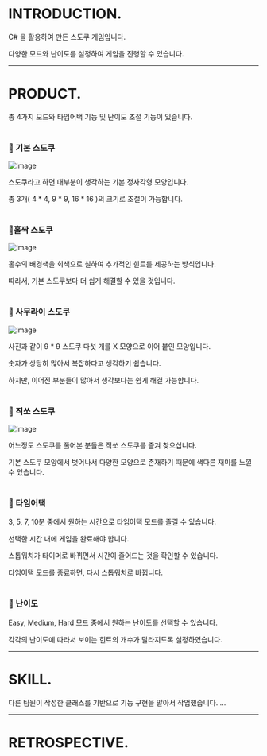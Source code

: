 # INTRODUCTION.

C# 을 활용하여 만든 스도쿠 게임입니다. 

다양한 모드와 난이도를 설정하여 게임을 진행할 수 있습니다.

---

# PRODUCT.

총 4가지 모드와 타임어택 기능 및 난이도 조절 기능이 있습니다.<br/><br/>

### 🐽 기본 스도쿠 
![image](https://github.com/KimDongGyun23/C-Programing/assets/104538667/f990cb78-2084-436e-ad03-d20eb431cefa)

스도쿠라고 하면 대부분이 생각하는 기본 정사각형 모양입니다.
 
총 3개( 4 * 4, 9 * 9, 16 * 16 )의 크기로 조절이 가능합니다.<br/><br/>

### 🐽홀짝 스도쿠
![image](https://github.com/KimDongGyun23/C-Programing/assets/104538667/2d4e6780-40a6-4089-99e2-fed943e13bf4)

홀수의 배경색을 회색으로 칠하여 추가적인 힌트를 제공하는 방식입니다. 

따라서, 기본 스도쿠보다 더 쉽게 해결할 수 있을 것입니다.<br/><br/>

### 🐽 사무라이 스도쿠
![image](https://github.com/KimDongGyun23/C-Programing/assets/104538667/614c8fa2-d79a-4b61-a4df-18f7c4685528)

사진과 같이 9 * 9 스도쿠 다섯 개를 X 모양으로 이어 붙인 모양입니다.
 
숫자가 상당히 많아서 복잡하다고 생각하기 쉽습니다. 

하지만, 이어진 부분들이 많아서 생각보다는 쉽게 해결 가능합니다.<br/><br/>

### 🐽 직쏘 스도쿠
![image](https://github.com/KimDongGyun23/C-Programing/assets/104538667/78a17dc7-82df-445b-a938-35dcac62bbbd)

어느정도 스도쿠를 풀어본 분들은 직쏘 스도쿠를 즐겨 찾으십니다. 

기본 스도쿠 모양에서 벗어나서 다양한 모양으로 존재하기 때문에 색다른 재미를 느낄 수 있습니다.  <br/><br/>

### 🐽 타임어택
3, 5, 7, 10분 중에서 원하는 시간으로 타임어택 모드를 즐길 수 있습니다.

선택한 시간 내에 게임을 완료해야 합니다. 

스톱워치가 타이머로 바뀌면서 시간이 줄어드는 것을 확인할 수 있습니다. 

타임어택 모드를 종료하면, 다시 스톱워치로 바뀝니다.<br/><br/>

### 🐽 난이도
Easy, Medium, Hard 모드 중에서 원하는 난이도를 선택할 수 있습니다. 

각각의 난이도에 따라서 보이는 힌트의 개수가 달라지도록 설정하였습니다. 

---

# SKILL.

다른 팀원이 작성한 클래스를 기반으로 기능 구현을 맡아서 작업했습니다. 
...


---

# RETROSPECTIVE.

